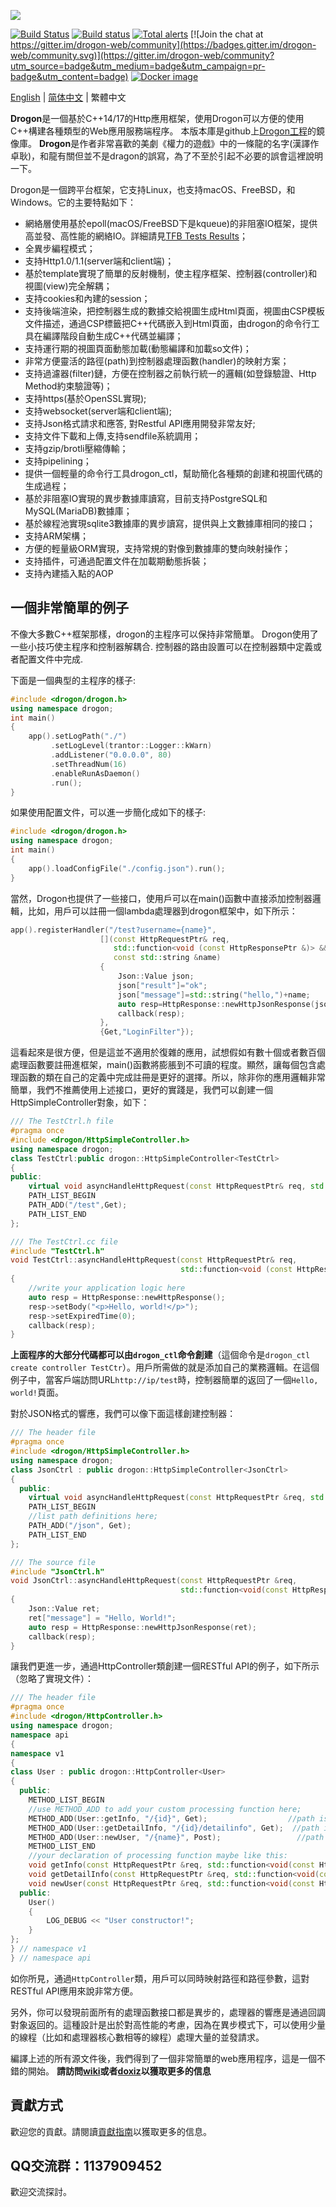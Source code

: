 ![](https://github.com/an-tao/drogon/wiki/images/drogon-white.jpg)

[![Build Status](https://travis-ci.com/an-tao/drogon.svg?branch=master)](https://travis-ci.com/an-tao/drogon)
[![Build status](https://ci.appveyor.com/api/projects/status/12ffuf6j5vankgyb/branch/master?svg=true)](https://ci.appveyor.com/project/an-tao/drogon/branch/master)
[![Total alerts](https://img.shields.io/lgtm/alerts/g/an-tao/drogon.svg?logo=lgtm&logoWidth=18)](https://lgtm.com/projects/g/an-tao/drogon/alerts/)
[![Join the chat at https://gitter.im/drogon-web/community](https://badges.gitter.im/drogon-web/community.svg)](https://gitter.im/drogon-web/community?utm_source=badge&utm_medium=badge&utm_campaign=pr-badge&utm_content=badge)
[![Docker image](https://img.shields.io/badge/Docker-image-blue.svg)](https://cloud.docker.com/u/drogonframework/repository/docker/drogonframework/drogon)

[English](./README.md) | [简体中文](./README.zh-CN.md) | 繁體中文

**Drogon**是一個基於C++14/17的Http應用框架，使用Drogon可以方便的使用C++構建各種類型的Web應用服務端程序。
本版本庫是github上[Drogon工程](https://github.com/an-tao/drogon)的鏡像庫。 **Drogon**是作者非常喜歡的美劇《權力的遊戲》中的一條龍的名字(漢譯作卓耿)，和龍有關但並不是dragon的誤寫，為了不至於引起不必要的誤會這裡說明一下。

Drogon是一個跨平台框架，它支持Linux，也支持macOS、FreeBSD，和Windows。它的主要特點如下：

* 網絡層使用基於epoll(macOS/FreeBSD下是kqueue)的非阻塞IO框架，提供高並發、高性能的網絡IO。詳細請見[TFB Tests Results](https://www.techempower.com/benchmarks/#section=data-r19&hw=ph&test=composite)；
* 全異步編程模式；
* 支持Http1.0/1.1(server端和client端)；
* 基於template實現了簡單的反射機制，使主程序框架、控制器(controller)和視圖(view)完全解耦；
* 支持cookies和內建的session；
* 支持後端渲染，把控制器生成的數據交給視圖生成Html頁面，視圖由CSP模板文件描述，通過CSP標籤把C++代碼嵌入到Html頁面，由drogon的命令行工具在編譯階段自動生成C++代碼並編譯；
* 支持運行期的視圖頁面動態加載(動態編譯和加載so文件)；
* 非常方便靈活的路徑(path)到控制器處理函數(handler)的映射方案；
* 支持過濾器(filter)鏈，方便在控制器之前執行統一的邏輯(如登錄驗證、Http Method約束驗證等)；
* 支持https(基於OpenSSL實現);
* 支持websocket(server端和client端);
* 支持Json格式請求和應答, 對Restful API應用開發非常友好;
* 支持文件下載和上傳,支持sendfile系統調用；
* 支持gzip/brotli壓縮傳輸；
* 支持pipelining；
* 提供一個輕量的命令行工具drogon_ctl，幫助簡化各種類的創建和視圖代碼的生成過程；
* 基於非阻塞IO實現的異步數據庫讀寫，目前支持PostgreSQL和MySQL(MariaDB)數據庫；
* 基於線程池實現sqlite3數據庫的異步讀寫，提供與上文數據庫相同的接口；
* 支持ARM架構；
* 方便的輕量級ORM實現，支持常規的對像到數據庫的雙向映射操作；
* 支持插件，可通過配置文件在加載期動態拆裝；
* 支持內建插入點的AOP

## 一個非常簡單的例子

不像大多數C++框架那樣，drogon的主程序可以保持非常簡單。 Drogon使用了一些小技巧使主程序和控制器解耦合. 控制器的路由設置可以在控制器類中定義或者配置文件中完成.

下面是一個典型的主程序的樣子:

```c++
#include <drogon/drogon.h>
using namespace drogon;
int main()
{
    app().setLogPath("./")
         .setLogLevel(trantor::Logger::kWarn)
         .addListener("0.0.0.0", 80)
         .setThreadNum(16)
         .enableRunAsDaemon()
         .run();
}
```

如果使用配置文件，可以進一步簡化成如下的樣子:

```c++
#include <drogon/drogon.h>
using namespace drogon;
int main()
{
    app().loadConfigFile("./config.json").run();
}
```

當然，Drogon也提供了一些接口，使用戶可以在main()函數中直接添​​加控制器邏輯，比如，用戶可以註冊一個lambda處理器到drogon框架中，如下所示：

```c++
app().registerHandler("/test?username={name}",
                    [](const HttpRequestPtr& req,
                       std::function<void (const HttpResponsePtr &)> &&callback,
                       const std::string &name)
                    {
                        Json::Value json;
                        json["result"]="ok";
                        json["message"]=std::string("hello,")+name;
                        auto resp=HttpResponse::newHttpJsonResponse(json);
                        callback(resp);
                    },
                    {Get,"LoginFilter"});
```


這看起來是很方便，但是這並不適用於復雜的應用，試想假如有數十個或者數百個處理函數要註冊進框架，main()函數將膨脹到不可讀的程度。顯然，讓每個包含處理函數的類在自己的定義中完成註冊是更好的選擇。所以，除非你的應用邏輯非常簡單，我們不推薦使用上述接口，更好的實踐是，我們可以創建一個HttpSimpleController對象，如下：


```c++
/// The TestCtrl.h file
#pragma once
#include <drogon/HttpSimpleController.h>
using namespace drogon;
class TestCtrl:public drogon::HttpSimpleController<TestCtrl>
{
public:
    virtual void asyncHandleHttpRequest(const HttpRequestPtr& req, std::function<void (const HttpResponsePtr &)> &&callback) override;
    PATH_LIST_BEGIN
    PATH_ADD("/test",Get);
    PATH_LIST_END
};

/// The TestCtrl.cc file
#include "TestCtrl.h"
void TestCtrl::asyncHandleHttpRequest(const HttpRequestPtr& req,
                                      std::function<void (const HttpResponsePtr &)> &&callback)
{
    //write your application logic here
    auto resp = HttpResponse::newHttpResponse();
    resp->setBody("<p>Hello, world!</p>");
    resp->setExpiredTime(0);
    callback(resp);
}
```

**上面程序的大部分代碼都可以由`drogon_ctl`命令創建**（這個命令是`drogon_ctl create controller TestCtr`）。用戶所需做的就是添加自己的業務邏輯。在這個例子中，當客戶端訪問URL`http://ip/test`時，控制器簡單的返回了一個`Hello, world!`頁面。

對於JSON格式的響應，我們可以像下面這樣創建控制器：

```c++
/// The header file
#pragma once
#include <drogon/HttpSimpleController.h>
using namespace drogon;
class JsonCtrl : public drogon::HttpSimpleController<JsonCtrl>
{
  public:
    virtual void asyncHandleHttpRequest(const HttpRequestPtr &req, std::function<void(const HttpResponsePtr &)> &&callback) override;
    PATH_LIST_BEGIN
    //list path definitions here;
    PATH_ADD("/json", Get);
    PATH_LIST_END
};

/// The source file
#include "JsonCtrl.h"
void JsonCtrl::asyncHandleHttpRequest(const HttpRequestPtr &req,
                                      std::function<void(const HttpResponsePtr &)> &&callback)
{
    Json::Value ret;
    ret["message"] = "Hello, World!";
    auto resp = HttpResponse::newHttpJsonResponse(ret);
    callback(resp);
}
```

讓我們更進一步，通過HttpController類創建一個RESTful API的例子，如下所示（忽略了實現文件）：

```c++
/// The header file
#pragma once
#include <drogon/HttpController.h>
using namespace drogon;
namespace api
{
namespace v1
{
class User : public drogon::HttpController<User>
{
  public:
    METHOD_LIST_BEGIN
    //use METHOD_ADD to add your custom processing function here;
    METHOD_ADD(User::getInfo, "/{id}", Get);                  //path is /api/v1/User/{arg1}
    METHOD_ADD(User::getDetailInfo, "/{id}/detailinfo", Get);  //path is /api/v1/User/{arg1}/detailinfo
    METHOD_ADD(User::newUser, "/{name}", Post);                 //path is /api/v1/User/{arg1}
    METHOD_LIST_END
    //your declaration of processing function maybe like this:
    void getInfo(const HttpRequestPtr &req, std::function<void(const HttpResponsePtr &)> &&callback, int userId) const;
    void getDetailInfo(const HttpRequestPtr &req, std::function<void(const HttpResponsePtr &)> &&callback, int userId) const;
    void newUser(const HttpRequestPtr &req, std::function<void(const HttpResponsePtr &)> &&callback, std::string &&userName);
  public:
    User()
    {
        LOG_DEBUG << "User constructor!";
    }
};
} // namespace v1
} // namespace api
```

如你所見，通過`HttpController`類，用戶可以同時映射路徑和路徑參數，這對RESTful API應用來說非常方便。

另外，你可以發現前面所有的處理函數接口都是異步的，處理器的響應是通過回調對象返回的。這種設計是出於對高性能的考慮，因為在異步模式下，可以使用少量的線程（比如和處理器核心數相等的線程）處理大量的並發請求。

編譯上述的所有源文件後，我們得到了一個非常簡單的web應用程序，這是一個不錯的開始。 **請訪問[wiki](https://github.com/an-tao/drogon/wiki/CHN-01-概述)或者[doxiz](https://doxiz.com/drogon/master/overview/)以獲取更多的信息**

## 貢獻方式

歡迎您的貢獻。請閱讀[貢獻指南](CONTRIBUTING.md)以獲取更多的信息。

## QQ交流群：1137909452

歡迎交流探討。